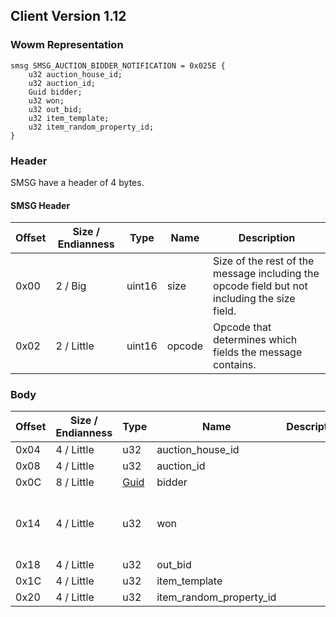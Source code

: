 ## Client Version 1.12

### Wowm Representation
```rust,ignore
smsg SMSG_AUCTION_BIDDER_NOTIFICATION = 0x025E {
    u32 auction_house_id;
    u32 auction_id;
    Guid bidder;
    u32 won;
    u32 out_bid;
    u32 item_template;
    u32 item_random_property_id;
}
```
### Header

SMSG have a header of 4 bytes.

#### SMSG Header

| Offset | Size / Endianness | Type   | Name   | Description |
| ------ | ----------------- | ------ | ------ | ----------- |
| 0x00   | 2 / Big           | uint16 | size   | Size of the rest of the message including the opcode field but not including the size field.|
| 0x02   | 2 / Little        | uint16 | opcode | Opcode that determines which fields the message contains.|

### Body

| Offset | Size / Endianness | Type | Name | Description | Comment |
| ------ | ----------------- | ---- | ---- | ----------- | ------- |
| 0x04 | 4 / Little | u32 | auction_house_id |  |  |
| 0x08 | 4 / Little | u32 | auction_id |  |  |
| 0x0C | 8 / Little | [Guid](../spec/packed-guid.md) | bidder |  |  |
| 0x14 | 4 / Little | u32 | won |  | cmangos: if 0, client shows ERR_AUCTION_WON_S, else ERR_AUCTION_OUTBID_S |
| 0x18 | 4 / Little | u32 | out_bid |  |  |
| 0x1C | 4 / Little | u32 | item_template |  |  |
| 0x20 | 4 / Little | u32 | item_random_property_id |  |  |

